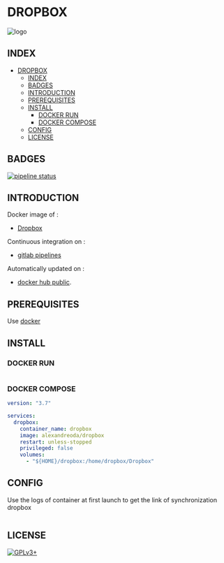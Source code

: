 # DROPBOX

![logo](https://assets.gitlab-static.net/uploads/-/system/project/avatar/12904443/glyph_m1_2x.png)

## INDEX

- [DROPBOX](#dropbox)
  - [INDEX](#index)
  - [BADGES](#badges)
  - [INTRODUCTION](#introduction)
  - [PREREQUISITES](#prerequisites)
  - [INSTALL](#install)
    - [DOCKER RUN](#docker-run)
    - [DOCKER COMPOSE](#docker-compose)
  - [CONFIG](#config)
  - [LICENSE](#license)

## BADGES

[![pipeline status](https://gitlab.com/oda-alexandre/dropbox/badges/master/pipeline.svg)](https://gitlab.com/oda-alexandre/dropbox/commits/master)

## INTRODUCTION

Docker image of :

- [Dropbox](https://www.dropbox.com/)

Continuous integration on :

- [gitlab pipelines](https://gitlab.com/oda-alexandre/dropbox/pipelines)

Automatically updated on :

- [docker hub public](https://hub.docker.com/r/alexandreoda/dropbox/).

## PREREQUISITES

Use [docker](https://www.docker.com)

## INSTALL

### DOCKER RUN

```docker run -d --name dropbox -v ${HOME}/dropbox:/home/dropbox/Dropbox --restart unless-stopped alexandreoda/dropbox
```

### DOCKER COMPOSE

```yml
version: "3.7"

services:
  dropbox:
    container_name: dropbox
    image: alexandreoda/dropbox
    restart: unless-stopped
    privileged: false
    volumes:
      - "${HOME}/dropbox:/home/dropbox/Dropbox"
```

## CONFIG

Use the logs of container at first launch to get the link of synchronization dropbox

```docker logs dropbox
```

## LICENSE

[![GPLv3+](http://gplv3.fsf.org/gplv3-127x51.png)](https://gitlab.com/oda-alexandre/dropbox/blob/master/LICENSE)
